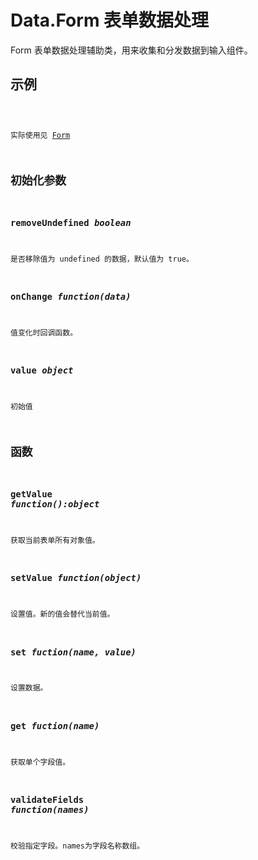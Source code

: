 # Data.Form 表单数据处理

Form 表单数据处理辅助类，用来收集和分发数据到输入组件。

## 示例

<code name="example" />

实际使用见 [Form](#/components/Form)

## 初始化参数

### removeUndefined *boolean*

是否移除值为 undefined 的数据，默认值为 true。

### onChange *function(data)*

值变化时回调函数。

### value *object*

初始值

## 函数

### getValue *function():object*
获取当前表单所有对象值。

### setValue *function(object)*
设置值。新的值会替代当前值。

### set *fuction(name, value)*
设置数据。

### get *fuction(name)*
获取单个字段值。

### validateFields *function(names)*
校验指定字段。names为字段名称数组。
